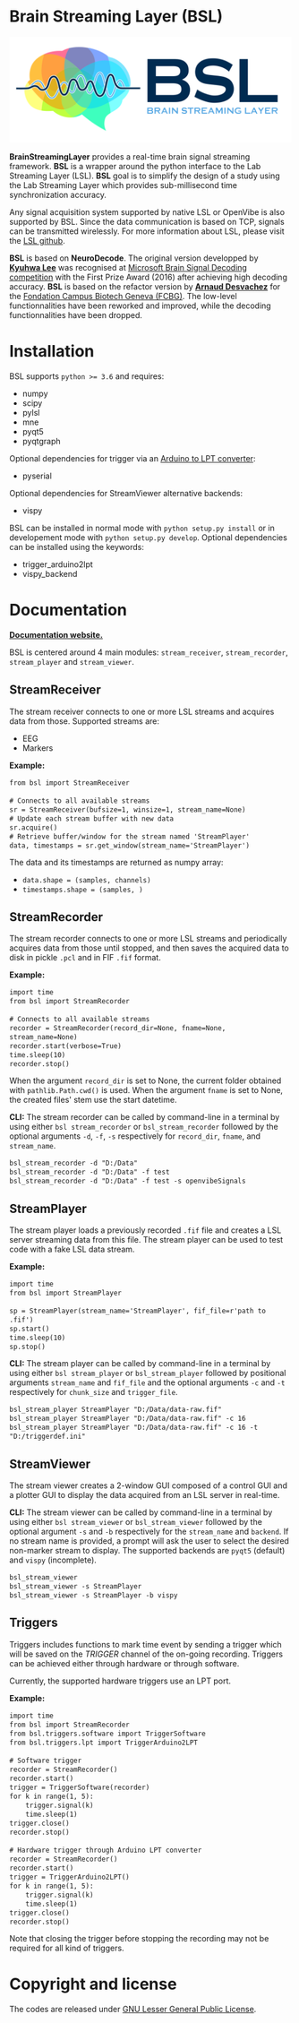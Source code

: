 # Brain Streaming Layer (BSL)

![BSL logo](doc/_static/icon-with-name/icon-with-name.svg)

**BrainStreamingLayer** provides a real-time brain signal streaming framework.
**BSL** is a wrapper around the python interface to the Lab Streaming Layer
(LSL). **BSL** goal is to simplify the design of a study using the Lab
Streaming Layer which provides sub-millisecond time synchronization accuracy.

Any signal acquisition system supported by native LSL or OpenVibe is also
supported by BSL. Since the data communication is based on TCP, signals can be
transmitted wirelessly. For more information about LSL, please visit the
[LSL github](https://github.com/sccn/labstreaminglayer).

**BSL** is based on **NeuroDecode**. The original version developped by
[**Kyuhwa Lee**](https://github.com/dbdq) was recognised at
[Microsoft Brain Signal Decoding competition](https://github.com/dbdq/microsoft_decoding)
with the First Prize Award (2016) after achieving high decoding accuracy.
**BSL** is based on the refactor version by
[**Arnaud Desvachez**](https://github.com/dnastars) for the
[Fondation Campus Biotech Geneva (FCBG)](https://github.com/fcbg-hnp).
The low-level functionnalities have been reworked and improved, while the
decoding functionnalities have been dropped.

# Installation
BSL supports `python >= 3.6` and requires:
- numpy
- scipy
- pylsl
- mne
- pyqt5
- pyqtgraph

Optional dependencies for trigger via an
[Arduino to LPT converter](https://github.com/fcbg-hnp/arduino-trigger):
- pyserial

Optional dependencies for StreamViewer alternative backends:
- vispy

BSL can be installed in normal mode with `python setup.py install` or in
developement mode with `python setup.py develop`. Optional dependencies can be
installed using the keywords:
- trigger_arduino2lpt
- vispy_backend

# Documentation

[**Documentation website.**](https://bsl-tools.github.io/)

BSL is centered around 4 main modules: `stream_receiver`, `stream_recorder`,
`stream_player` and `stream_viewer`.

## StreamReceiver
The stream receiver connects to one or more LSL streams and acquires data from
those. Supported streams are:
- EEG
- Markers

**Example:**
```
from bsl import StreamReceiver

# Connects to all available streams
sr = StreamReceiver(bufsize=1, winsize=1, stream_name=None)
# Update each stream buffer with new data
sr.acquire()
# Retrieve buffer/window for the stream named 'StreamPlayer'
data, timestamps = sr.get_window(stream_name='StreamPlayer')
```
The data and its timestamps are returned as numpy array:
- `data.shape = (samples, channels)`
- `timestamps.shape = (samples, )`

## StreamRecorder
The stream recorder connects to one or more LSL streams and periodically
acquires data from those until stopped, and then saves the acquired data to
disk in pickle `.pcl` and in FIF `.fif` format.

**Example:**
```
import time
from bsl import StreamRecorder

# Connects to all available streams
recorder = StreamRecorder(record_dir=None, fname=None, stream_name=None)
recorder.start(verbose=True)
time.sleep(10)
recorder.stop()
```
When the argument `record_dir` is set to None, the current folder obtained with
 `pathlib.Path.cwd()` is used. When the argument `fname` is set to None, the
 created files' stem use the start datetime.

**CLI:** The stream recorder can be called by command-line in a terminal by
using either `bsl stream_recorder` or `bsl_stream_recorder` followed by the
optional arguments `-d`, `-f`, `-s` respectively for `record_dir`, `fname`,
and `stream_name`.
```
bsl_stream_recorder -d "D:/Data"
bsl_stream_recorder -d "D:/Data" -f test
bsl_stream_recorder -d "D:/Data" -f test -s openvibeSignals
```
## StreamPlayer
The stream player loads a previously recorded `.fif` file and creates a LSL
server streaming data from this file. The stream player can be used to test
code with a fake LSL data stream.

**Example:**
```
import time
from bsl import StreamPlayer

sp = StreamPlayer(stream_name='StreamPlayer', fif_file=r'path to .fif')
sp.start()
time.sleep(10)
sp.stop()
```
**CLI:**  The stream player can be called by command-line in a terminal by
using either `bsl stream_player` or `bsl_stream_player` followed by positional
arguments `stream_name` and `fif_file` and the optional arguments `-c` and `-t`
respectively for `chunk_size` and `trigger_file`.
```
bsl_stream_player StreamPlayer "D:/Data/data-raw.fif"
bsl_stream_player StreamPlayer "D:/Data/data-raw.fif" -c 16
bsl_stream_player StreamPlayer "D:/Data/data-raw.fif" -c 16 -t "D:/triggerdef.ini"
```
## StreamViewer
The stream viewer creates a 2-window GUI composed of a control GUI and a
plotter GUI to display the data acquired from an LSL server in real-time.

**CLI:** The stream viewer can be called by command-line in a terminal by using
either `bsl stream_viewer` or `bsl_stream_viewer` followed by the optional
argument `-s` and `-b` respectively for the `stream_name` and `backend`. If no
stream name is provided, a prompt will ask the user to select the desired
non-marker stream to display. The supported backends are `pyqt5` (default) and
`vispy` (incomplete).
```
bsl_stream_viewer
bsl_stream_viewer -s StreamPlayer
bsl_stream_viewer -s StreamPlayer -b vispy
```

## Triggers
Triggers includes functions to mark time event by sending a trigger which will
be saved on the *TRIGGER* channel of the on-going recording. Triggers can be
achieved either through hardware or through software.

Currently, the supported hardware triggers use an LPT port.

**Example:**
```
import time
from bsl import StreamRecorder
from bsl.triggers.software import TriggerSoftware
from bsl.triggers.lpt import TriggerArduino2LPT

# Software trigger
recorder = StreamRecorder()
recorder.start()
trigger = TriggerSoftware(recorder)
for k in range(1, 5):
    trigger.signal(k)
    time.sleep(1)
trigger.close()
recorder.stop()

# Hardware trigger through Arduino LPT converter
recorder = StreamRecorder()
recorder.start()
trigger = TriggerArduino2LPT()
for k in range(1, 5):
    trigger.signal(k)
    time.sleep(1)
trigger.close()
recorder.stop()
```
Note that closing the trigger before stopping the recording may not be required
for all kind of triggers.

# Copyright and license
The codes are released under
[GNU Lesser General Public License](https://www.gnu.org/licenses/old-licenses/lgpl-2.1.html).
